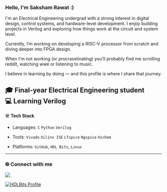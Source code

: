 
### Hello, I'm Saksham Rawat :)

I'm an Electrical Engineering undergrad with a strong interest in digital design, control systems, and hardware-level development. I enjoy building projects in Verilog and exploring how things work at the circuit and system level.

Currently, I’m working on developing a RISC-V processor from scratch and diving deeper into FPGA design.

When I'm not working (or procrasstinating) you’ll probably find me scrolling reddit, watching wwe or listening to music.

I believe in learning by doing — and this profile is where I share that journey.


🎓 Final-year Electrical Engineering student  
💻 Learning Verilog 
---
🛠️ **Tech Stack**  
- Languages: `C` `Python` `Verilog`

- Tools: `Vivado` `Xilinx ISE` `LTspice` `Ngspice` `Xschem`
  
- Platforms: `GitHub`, `HDL Bits`, `Linux`

---

### 🌐 Connect with me

<a href="mailto:sakshamrawatb26@gmail.com"><img src="https://img.shields.io/badge/Email-D14836?style=for-the-badge&logo=gmail&logoColor=white"/></a>


[![HDLBits Profile](https://img.shields.io/badge/HDLBits-View%20My%20Work-blue?style=for-the-badge)](https://hdlbits.01xz.net/wiki/Special:VlgStats/Me)

